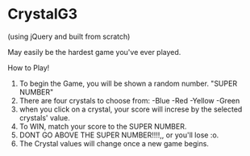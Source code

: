 # CrystalG3

(using jQuery and built from scratch)

May easily be the hardest game you've ever played. 

How to Play!
1. To begin the Game, you will be shown a random number. "SUPER NUMBER"
2. There are four crystals to choose from:
    -Blue
    -Red
    -Yellow
    -Green
3. when you click on a crystal, your score will increse by the selected crystals' value.
4. To WIN, match your score to the SUPER NUMBER.
5. DONT GO ABOVE THE SUPER NUMBER!!!!,, or you'll lose :o.
6. The Crystal values will change once a new game begins.
